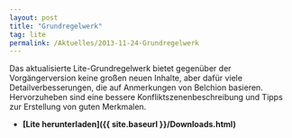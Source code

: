 ```yaml
---
layout: post
title: "Grundregelwerk"
tag: lite
permalink: /Aktuelles/2013-11-24-Grundregelwerk
---
```



Das aktualisierte Lite-Grundregelwerk bietet gegenüber der Vorgängerversion keine großen neuen Inhalte, aber dafür viele Detailverbesserungen, die auf Anmerkungen von Belchion basieren. Hervorzuheben sind eine bessere Konfliktszenenbeschreibung und Tipps zur Erstellung von guten Merkmalen.

- **[Lite herunterladen]({{ site.baseurl }}/Downloads.html)**


